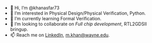 - 👋 Hi, I’m @khanasfar73
- 👀 I’m interested in Physical Design/Physical Verification, Python.
- 🌱 I’m currently learning Formal Verification.
- 💞️ I’m looking to collaborate on *Full chip development*, RTL2GDSII bringup.
- 📫 Reach me on [LinkedIn](https://www.linkedin.com/in/khanasfar73/), <m.khan@wayne.edu>.

<!---
khanasfar73/khanasfar73 is a ✨ special ✨ repository because its `README.md` (this file) appears on your GitHub profile.
You can click the Preview link to take a look at your changes.
--->
